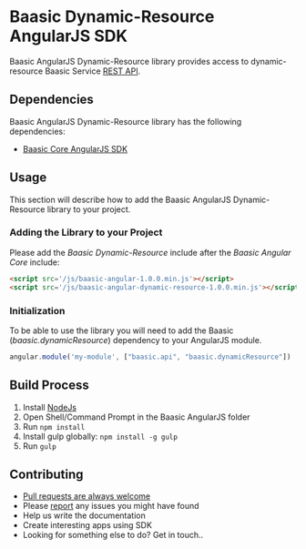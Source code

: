# Baasic Dynamic-Resource AngularJS SDK

Baasic AngularJS Dynamic-Resource library provides access to dynamic-resource Baasic Service [REST API](https://api.baasic.com/vX).

## Dependencies

Baasic AngularJS Dynamic-Resource library has the following dependencies:

* [Baasic Core AngularJS SDK](../../../baasic-sdk-angularjs-core)

## Usage

This section will describe how to add the Baasic AngularJS Dynamic-Resource library to your project.

### Adding the Library to your Project

Please add the _Baasic Dynamic-Resource_ include after the _Baasic Angular Core_ include:

```html
<script src='/js/baasic-angular-1.0.0.min.js'></script>
<script src='/js/baasic-angular-dynamic-resource-1.0.0.min.js'></script>
```
### Initialization

To be able to use the library you will need to add the Baasic (_baasic.dynamicResource_) dependency to your AngularJS module.

```javascript
angular.module('my-module', ["baasic.api", "baasic.dynamicResource"])
```

## Build Process

1. Install [NodeJs](http://nodejs.org/download/)
2. Open Shell/Command Prompt in the Baasic AngularJS folder
3. Run `npm install`
4. Install gulp globally: `npm install -g gulp`
5. Run `gulp`

## Contributing

* [Pull requests are always welcome](../../../baasic-sdk-angularjs-dynamic-resource/pulls)
* Please [report](../../../baasic-sdk-angularjs-dynamic-resource/issues) any issues you might have found
* Help us write the documentation
* Create interesting apps using SDK
* Looking for something else to do? Get in touch..
